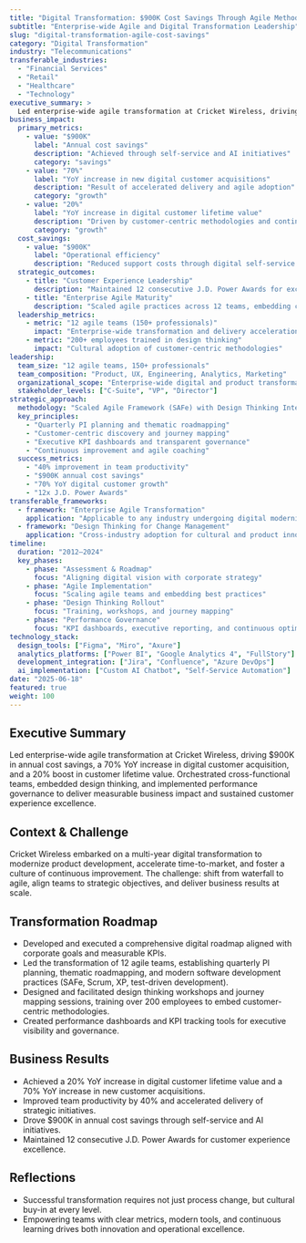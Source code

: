 ```yaml
---
title: "Digital Transformation: $900K Cost Savings Through Agile Methodology at Scale"
subtitle: "Enterprise-wide Agile and Digital Transformation Leadership"
slug: "digital-transformation-agile-cost-savings"
category: "Digital Transformation"
industry: "Telecommunications"
transferable_industries:
  - "Financial Services"
  - "Retail"
  - "Healthcare"
  - "Technology"
executive_summary: >
  Led enterprise-wide agile transformation at Cricket Wireless, driving $900K in annual cost savings, a 70% YoY increase in digital customer acquisition, and a 20% boost in customer lifetime value. Orchestrated cross-functional teams, embedded design thinking, and implemented performance governance to deliver measurable business impact and sustained customer experience excellence.
business_impact:
  primary_metrics:
    - value: "$900K"
      label: "Annual cost savings"
      description: "Achieved through self-service and AI initiatives"
      category: "savings"
    - value: "70%"
      label: "YoY increase in new digital customer acquisitions"
      description: "Result of accelerated delivery and agile adoption"
      category: "growth"
    - value: "20%"
      label: "YoY increase in digital customer lifetime value"
      description: "Driven by customer-centric methodologies and continuous improvement"
      category: "growth"
  cost_savings:
    - value: "$900K"
      label: "Operational efficiency"
      description: "Reduced support costs through digital self-service and AI"
  strategic_outcomes:
    - title: "Customer Experience Leadership"
      description: "Maintained 12 consecutive J.D. Power Awards for excellence"
    - title: "Enterprise Agile Maturity"
      description: "Scaled agile practices across 12 teams, embedding continuous improvement"
  leadership_metrics:
    - metric: "12 agile teams (150+ professionals)"
      impact: "Enterprise-wide transformation and delivery acceleration"
    - metric: "200+ employees trained in design thinking"
      impact: "Cultural adoption of customer-centric methodologies"
leadership:
  team_size: "12 agile teams, 150+ professionals"
  team_composition: "Product, UX, Engineering, Analytics, Marketing"
  organizational_scope: "Enterprise-wide digital and product transformation"
  stakeholder_levels: ["C-Suite", "VP", "Director"]
strategic_approach:
  methodology: "Scaled Agile Framework (SAFe) with Design Thinking Integration"
  key_principles:
    - "Quarterly PI planning and thematic roadmapping"
    - "Customer-centric discovery and journey mapping"
    - "Executive KPI dashboards and transparent governance"
    - "Continuous improvement and agile coaching"
  success_metrics:
    - "40% improvement in team productivity"
    - "$900K annual cost savings"
    - "70% YoY digital customer growth"
    - "12x J.D. Power Awards"
transferable_frameworks:
  - framework: "Enterprise Agile Transformation"
    application: "Applicable to any industry undergoing digital modernization"
  - framework: "Design Thinking for Change Management"
    application: "Cross-industry adoption for cultural and product innovation"
timeline:
  duration: "2012–2024"
  key_phases:
    - phase: "Assessment & Roadmap"
      focus: "Aligning digital vision with corporate strategy"
    - phase: "Agile Implementation"
      focus: "Scaling agile teams and embedding best practices"
    - phase: "Design Thinking Rollout"
      focus: "Training, workshops, and journey mapping"
    - phase: "Performance Governance"
      focus: "KPI dashboards, executive reporting, and continuous optimization"
technology_stack:
  design_tools: ["Figma", "Miro", "Axure"]
  analytics_platforms: ["Power BI", "Google Analytics 4", "FullStory"]
  development_integration: ["Jira", "Confluence", "Azure DevOps"]
  ai_implementation: ["Custom AI Chatbot", "Self-Service Automation"]
date: "2025-06-18"
featured: true
weight: 100
---
```


## Executive Summary

Led enterprise-wide agile transformation at Cricket Wireless, driving $900K in annual cost savings, a 70% YoY increase in digital customer acquisition, and a 20% boost in customer lifetime value. Orchestrated cross-functional teams, embedded design thinking, and implemented performance governance to deliver measurable business impact and sustained customer experience excellence.

## Context & Challenge

Cricket Wireless embarked on a multi-year digital transformation to modernize product development, accelerate time-to-market, and foster a culture of continuous improvement. The challenge: shift from waterfall to agile, align teams to strategic objectives, and deliver business results at scale.

## Transformation Roadmap

- Developed and executed a comprehensive digital roadmap aligned with corporate goals and measurable KPIs.
- Led the transformation of 12 agile teams, establishing quarterly PI planning, thematic roadmapping, and modern software development practices (SAFe, Scrum, XP, test-driven development).
- Designed and facilitated design thinking workshops and journey mapping sessions, training over 200 employees to embed customer-centric methodologies.
- Created performance dashboards and KPI tracking tools for executive visibility and governance.

## Business Results

- Achieved a 20% YoY increase in digital customer lifetime value and a 70% YoY increase in new customer acquisitions.
- Improved team productivity by 40% and accelerated delivery of strategic initiatives.
- Drove $900K in annual cost savings through self-service and AI initiatives.
- Maintained 12 consecutive J.D. Power Awards for customer experience excellence.

## Reflections

- Successful transformation requires not just process change, but cultural buy-in at every level.
- Empowering teams with clear metrics, modern tools, and continuous learning drives both innovation and operational excellence.
